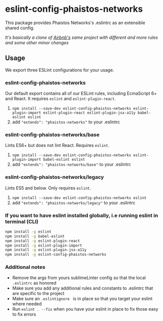 
# eslint-config-phaistos-networks

This package provides Phaistos Networks's .eslintrc as an extensible shared config.

*It's basically a clone of [Airbnb's](https://github.com/airbnb/javascript/tree/master/packages/eslint-config-airbnb) same project with different and more rules and some other minor changes*

## Usage

We export three ESLint configurations for your usage.

### eslint-config-phaistos-networks

Our default export contains all of our ESLint rules, including EcmaScript 6+
and React. It requires `eslint` and `eslint-plugin-react`.

1. `npm install --save-dev eslint-config-phaistos-networks eslint-plugin-import eslint-plugin-react eslint-plugin-jsx-a11y babel-eslint eslint`
2. add `"extends": "phaistos-networks"` to your .eslintrc

### eslint-config-phaistos-networks/base

Lints ES6+ but does not lint React. Requires `eslint`.

1. `npm install --save-dev eslint-config-phaistos-networks eslint-plugin-import babel-eslint eslint`
2. add `"extends": "phaistos-networks/base"` to your .eslintrc

### eslint-config-phaistos-networks/legacy

Lints ES5 and below. Only requires `eslint`.

1. `npm install --save-dev eslint-config-phaistos-networks eslint`
2. add `"extends": "phaistos-networks/legacy"` to your .eslintrc

### If you want to have eslint installed globally, i.e running eslint in terminal (CLI)


```bash
npm install -g eslint
npm install -g babel-eslint
npm install -g eslint-plugin-react
npm install -g eslint-plugin-import
npm install -g eslint-plugin-jsx-a11y
npm install -g eslint-config-phaistos-networks
```

### Additional notes

+ Remove the args from yours sublimeLinter config so that the local `.eslintrc` as honored
+ Make sure you add any additional rules and constants to .eslintrc that are specific to the project
+ Make sure an `.eslintignore ` is in place so that you target your eslint where needed
+ Run `eslint . --fix` when you have your eslint in place to fix those easy to fix errors


